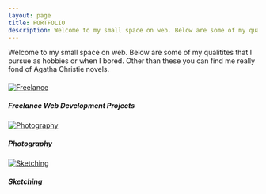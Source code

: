 ```yaml
---
layout: page
title: PORTFOLIO
description: Welcome to my small space on web. Below are some of my qualitites that I pursue as hobbies or when I bored. Other than these you can find me really fond of Agatha Christie novels.
---
```


<p style="margin-bottom: 20px;" data-aos="fade">
  Welcome to my small space on web. Below are some of my qualitites that I pursue as hobbies or when I bored. Other than these you can find me really fond of Agatha Christie novels.
</p>

<div class="row">
  <div class="col-lg-4 col-md-4 col-sm-12 col-xs-12 d-flex align-items-stretch" data-aos="fade">
      <div class="card bg-light mb-3 text-dark" style="border-radius: 0;">
        <a href="{{ '/freelancing/' | prepend:site.baseurl }}"><img class="card-img-top" src="{{ 'public/img/freelancing_cover.png' | relative_url }}" alt="Freelance" style="border-radius: 0;"></a>
        <div class="card-body">
          <h5 class="card-title">Freelance Web Development Projects</h5>
        </div>
      </div>
  </div>

  <div class="col-lg-4 col-md-4 col-sm-12 col-xs-12 d-flex align-items-stretch" data-aos="fade">
      <div class="card bg-light mb-3 text-dark" style="border-radius: 0;">
        <a href="{{ '/photography/' | prepend:site.baseurl }}"><img class="card-img-top" src="{{ 'public/img/photography_cover.jpg' | relative_url }}" alt="Photography" style="border-radius: 0;"></a>
        <div class="card-body">
          <h5 class="card-title">Photography</h5>
        </div>
      </div>
  </div>

  <div class="col-lg-4 col-md-4 col-sm-12 col-xs-12 d-flex align-items-stretch" data-aos="fade">
      <div class="card bg-light mb-3 text-dark" style="border-radius: 0;">
        <a href="{{ '/sketching/' | prepend:site.baseurl }}"><img class="card-img-top" src="{{ 'public/img/sketching_cover.jpg' | relative_url }}" alt="Sketching" style="border-radius: 0;"></a>
        <div class="card-body">
          <h5 class="card-title">Sketching</h5>
        </div>
      </div>
  </div>
</div>
